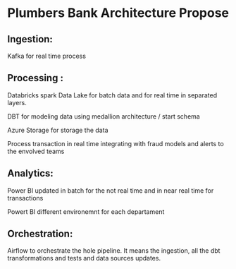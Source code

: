 # Plumbers Bank Architecture Propose 

## Ingestion:

Kafka for real time process 

## Processing :

Databricks spark Data Lake for batch data and for real time in separated layers. 

DBT for modeling data using medallion architecture / start schema

Azure Storage for storage the data 

Process transaction in real time integrating with fraud models and alerts to the envolved teams

## Analytics:

Power BI  updated in batch for the not real time and in near real time for transactions

Powert BI different environemnt for each departament 

## Orchestration:

Airflow to orchestrate the hole pipeline. It means the ingestion, all the dbt transformations and tests and data sources updates.